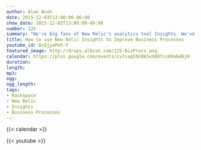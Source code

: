 ```yaml
---
author: Alan Bush
date: 2015-12-03T13:00:00-06:00
show_date: 2015-12-03T13:00:00-06:00
number: 125
summary: "We're big fans of New Relic's analytics tool Insights. We've featured the product a few times on our live Office Hours Hangouts. This week we're chatting with Racker Robert Chapa, who will share how his organization uses Insights to improve business processes - including one improvement that saved over $7 Million."
title: How to use New Relic Insights to Improve Business Processes
youtube_id: DcQjyaPnh-Y
featured_image: http://drops.albush.com/125-BizProcs.png
calendar: https://plus.google.com/events/cv7saq59n8k5v508fcs09a640j0
duration:
length:
mp3:
ogg:
ogg_length:
tags:
- Rackspace
- New Relic
- Insights
- Business Processes
---
```


{{< calendar >}}

{{< youtube >}}

